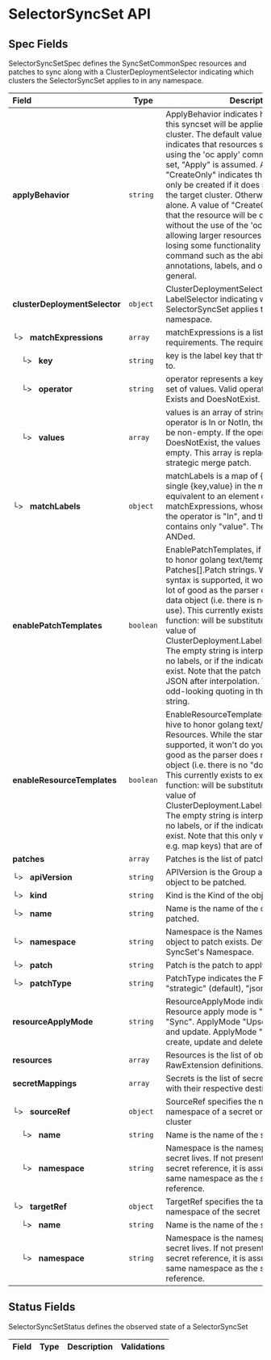 # SelectorSyncSet API

## Spec Fields

SelectorSyncSetSpec defines the SyncSetCommonSpec resources and patches to sync along
with a ClusterDeploymentSelector indicating which clusters the SelectorSyncSet applies
to in any namespace.

| Field | Type | Description | Validations |
|:---|---|---|---|
|  **applyBehavior** | `string` | ApplyBehavior indicates how resources in this syncset will be applied to the target cluster. The default value of "Apply" indicates that resources should be applied using the 'oc apply' command. If no value is set, "Apply" is assumed. A value of "CreateOnly" indicates that the resource will only be created if it does not already exist in the target cluster. Otherwise, it will be left alone. A value of "CreateOrUpdate" indicates that the resource will be created/updated without the use of the 'oc apply' command, allowing larger resources to be synced, but losing some functionality of the 'oc apply' command such as the ability to remove annotations, labels, and other map entries in general. | N/A |
|  **clusterDeploymentSelector** | `object` | ClusterDeploymentSelector is a LabelSelector indicating which clusters the SelectorSyncSet applies to in any namespace. | N/A |
| └>&nbsp;&nbsp; **matchExpressions** | `array` | matchExpressions is a list of label selector requirements. The requirements are ANDed. | N/A |
| &nbsp;&nbsp;&nbsp;&nbsp;└>&nbsp;&nbsp; **key** | `string` | key is the label key that the selector applies to. | N/A |
| &nbsp;&nbsp;&nbsp;&nbsp;└>&nbsp;&nbsp; **operator** | `string` | operator represents a key's relationship to a set of values. Valid operators are In, NotIn, Exists and DoesNotExist. | N/A |
| &nbsp;&nbsp;&nbsp;&nbsp;└>&nbsp;&nbsp; **values** | `array` | values is an array of string values. If the operator is In or NotIn, the values array must be non-empty. If the operator is Exists or DoesNotExist, the values array must be empty. This array is replaced during a strategic merge patch. | N/A |
| └>&nbsp;&nbsp; **matchLabels** | `object` | matchLabels is a map of {key,value} pairs. A single {key,value} in the matchLabels map is equivalent to an element of matchExpressions, whose key field is "key", the operator is "In", and the values array contains only "value". The requirements are ANDed. | N/A |
|  **enablePatchTemplates** | `boolean` | EnablePatchTemplates, if True, causes hive to honor golang text/templates in Patches[].Patch strings. While the standard syntax is supported, it won't do you a whole lot of good as the parser does not pass a data object (i.e. there is no "dot" for you to use). This currently exists to expose a single function:  will be substituted with the string value of ClusterDeployment.Labels["some.label/key"]. The empty string is interpolated if there are no labels, or if the indicated key does not exist. Note that the patch string must be valid JSON after interpolation. This may make for odd-looking quoting in the uninterpolated string. | N/A |
|  **enableResourceTemplates** | `boolean` | EnableResourceTemplates, if True, causes hive to honor golang text/templates in Resources. While the standard syntax is supported, it won't do you a whole lot of good as the parser does not pass a data object (i.e. there is no "dot" for you to use). This currently exists to expose a single function:  will be substituted with the string value of ClusterDeployment.Labels["some.label/key"]. The empty string is interpolated if there are no labels, or if the indicated key does not exist. Note that this only works in values (not e.g. map keys) that are of type string. | N/A |
|  **patches** | `array` | Patches is the list of patches to apply. | N/A |
| └>&nbsp;&nbsp; **apiVersion** | `string` | APIVersion is the Group and Version of the object to be patched. | N/A |
| └>&nbsp;&nbsp; **kind** | `string` | Kind is the Kind of the object to be patched. | N/A |
| └>&nbsp;&nbsp; **name** | `string` | Name is the name of the object to be patched. | N/A |
| └>&nbsp;&nbsp; **namespace** | `string` | Namespace is the Namespace in which the object to patch exists. Defaults to the SyncSet's Namespace. | N/A |
| └>&nbsp;&nbsp; **patch** | `string` | Patch is the patch to apply. | N/A |
| └>&nbsp;&nbsp; **patchType** | `string` | PatchType indicates the PatchType as "strategic" (default), "json", or "merge". | N/A |
|  **resourceApplyMode** | `string` | ResourceApplyMode indicates if the Resource apply mode is "Upsert" (default) or "Sync". ApplyMode "Upsert" indicates create and update. ApplyMode "Sync" indicates create, update and delete. | N/A |
|  **resources** | `array` | Resources is the list of objects to sync from RawExtension definitions. | N/A |
|  **secretMappings** | `array` | Secrets is the list of secrets to sync along with their respective destinations. | N/A |
| └>&nbsp;&nbsp; **sourceRef** | `object` | SourceRef specifies the name and namespace of a secret on the management cluster | N/A |
| &nbsp;&nbsp;&nbsp;&nbsp;└>&nbsp;&nbsp; **name** | `string` | Name is the name of the secret | N/A |
| &nbsp;&nbsp;&nbsp;&nbsp;└>&nbsp;&nbsp; **namespace** | `string` | Namespace is the namespace where the secret lives. If not present for the source secret reference, it is assumed to be the same namespace as the syncset with the reference. | N/A |
| └>&nbsp;&nbsp; **targetRef** | `object` | TargetRef specifies the target name and namespace of the secret on the target cluster | N/A |
| &nbsp;&nbsp;&nbsp;&nbsp;└>&nbsp;&nbsp; **name** | `string` | Name is the name of the secret | N/A |
| &nbsp;&nbsp;&nbsp;&nbsp;└>&nbsp;&nbsp; **namespace** | `string` | Namespace is the namespace where the secret lives. If not present for the source secret reference, it is assumed to be the same namespace as the syncset with the reference. | N/A |
## Status Fields

SelectorSyncSetStatus defines the observed state of a SelectorSyncSet

| Field | Type | Description | Validations |
|:---|---|---|---|
